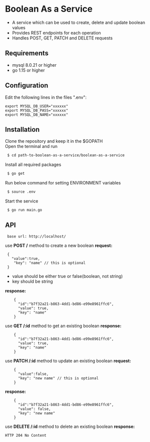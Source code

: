 # Boolean As a Service 
- A service which can be used to create, delete and update boolean values <br />
- Provides REST endpoints for each operation <br />
- Handles POST, GET, PATCH and DELETE requests <br />

## Requirements
- mysql 8.0.21 or higher
- go 1.15 or higher
## Configuration

Edit the following lines in the files ".env": <br />

```
export MYSQL_DB_USER="xxxxxx"     
export MYSQL_DB_PASS="xxxxxx"
export MYSQL_DB_NAME="xxxxxx"
```
## Installation
Clone the repository and keep it in the $GOPATH <br />
Open the terminal and run <br />
```sh
 $ cd path-to-boolean-as-a-service/boolean-as-a-service
```
Install all required packages <br />
```sh
 $ go get
```
Run below command for setting ENVIRONMENT variables
```sh
 $ source .env
```
Start the service
```sh
 $ go run main.go
```
## API
```
 base url: http://localhost/ 
```
use __POST /__ method to create a new boolean
__request:__
```
 {
   "value":true,
    "key": "name" // this is optional
 }
```
- value should be either true or false(boolean, not string) <br />
- key should be string <br />

__response:__
```
    {
      "id":"b7f32a21-b863-4dd1-bd86-e99e8961ffc6",
      "value": true,
      "key": "name"
    }
```


use __GET /:id__ method to get an existing boolean
__response:__
```
    {
      "id":"b7f32a21-b863-4dd1-bd86-e99e8961ffc6",
      "value": true,
      "key": "name"
    }
```
use __PATCH /:id__ method to update an existing boolean
__request:__
```
    {
      "value":false,
      "key": "new name" // this is optional
    }
```
__response:__
```
    {
      "id":"b7f32a21-b863-4dd1-bd86-e99e8961ffc6",
      "value": false,
      "key": "new name"
    }
```
use __DELETE /:id__ method to delete an existing boolean
__response:__
```
HTTP 204 No Content
```
